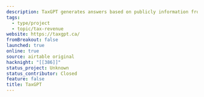 ```yaml
---
description: TaxGPT generates answers based on publicly information from the Canada Revenue Agency website. It uses the ChatGPT’s AI model to return information about Canada’s tax system, and is intended for a beginner audience. The intent is to provide a friendly and approachable way to start learning about taxes, not to solve for complex scenarios.
tags: 
  - type/project
  - topic/tax-revenue
website: https://taxgpt.ca/
fromBreakout: false
launched: true
online: true
source: airtable original
hacknight: "[[386]]"
status_project: Unknown
status_contributor: Closed
feature: false
title: TaxGPT
---
```


